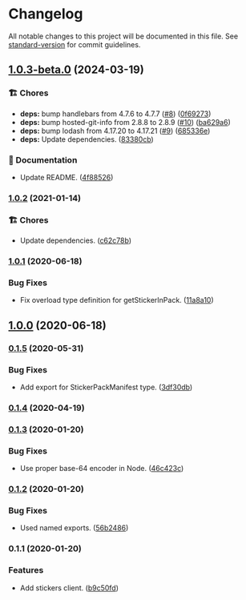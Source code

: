 # Changelog

All notable changes to this project will be documented in this file. See [standard-version](https://github.com/conventional-changelog/standard-version) for commit guidelines.

## [1.0.3-beta.0](https://github.com/signalstickers/stickers-client/compare/v1.0.2...v1.0.3-beta.0) (2024-03-19)


### 🏗 Chores

* **deps:** bump handlebars from 4.7.6 to 4.7.7 ([#8](https://github.com/signalstickers/stickers-client/issues/8)) ([0f69273](https://github.com/signalstickers/stickers-client/commit/0f692732707ecfce4be81f28a33c485e72e117e1))
* **deps:** bump hosted-git-info from 2.8.8 to 2.8.9 ([#10](https://github.com/signalstickers/stickers-client/issues/10)) ([ba629a6](https://github.com/signalstickers/stickers-client/commit/ba629a611ca15439e878caf3f18bffec84cb026e))
* **deps:** bump lodash from 4.17.20 to 4.17.21 ([#9](https://github.com/signalstickers/stickers-client/issues/9)) ([685336e](https://github.com/signalstickers/stickers-client/commit/685336e0e64071d80ed7b249d67801577808f90a))
* **deps:** Update dependencies. ([83380cb](https://github.com/signalstickers/stickers-client/commit/83380cb05ff2474261ea95f2b855a1cc82bb359a))


### 📖 Documentation

* Update README. ([4f88526](https://github.com/signalstickers/stickers-client/commit/4f885263dbff71ea5ffbcfea1265310d12d82b17))

### [1.0.2](https://github.com/signalstickers/stickers-client/compare/v1.0.1...v1.0.2) (2021-01-14)


### 🏗 Chores

* Update dependencies. ([c62c78b](https://github.com/signalstickers/stickers-client/commit/c62c78be3c1ffee227dc37085b4da2e3dc45d507))

### [1.0.1](https://github.com/signalstickers/stickers-client/compare/v1.0.0...v1.0.1) (2020-06-18)


### Bug Fixes

* Fix overload type definition for getStickerInPack. ([11a8a10](https://github.com/signalstickers/stickers-client/commit/11a8a101d39a7c6085404c4178cbf946cc329b18))

## [1.0.0](https://github.com/signalstickers/stickers-client/compare/v0.1.5...v1.0.0) (2020-06-18)

### [0.1.5](https://github.com/signalstickers/stickers-client/compare/v0.1.4...v0.1.5) (2020-05-31)


### Bug Fixes

* Add export for StickerPackManifest type. ([3df30db](https://github.com/signalstickers/stickers-client/commit/3df30db75e1723a8978500b59393e02ed8dfbcc5))

### [0.1.4](https://github.com/signalstickers/stickers-client/compare/v0.1.3...v0.1.4) (2020-04-19)

### [0.1.3](https://github.com/signalstickers/stickers-client/compare/v0.1.2...v0.1.3) (2020-01-20)


### Bug Fixes

* Use proper base-64 encoder in Node. ([46c423c](https://github.com/signalstickers/stickers-client/commit/46c423c366294ee2ef9b8247504decfc18ac6c74))

### [0.1.2](https://github.com/signalstickers/stickers-client/compare/v0.1.1...v0.1.2) (2020-01-20)


### Bug Fixes

* Used named exports. ([56b2486](https://github.com/signalstickers/stickers-client/commit/56b24864e692191895b653ec55a240dc508ffe99))

### 0.1.1 (2020-01-20)


### Features

* Add stickers client. ([b9c50fd](https://github.com/signalstickers/stickers-client/commit/b9c50fdf0b96a7af0b8bb4977da4e1a13096aae4))
